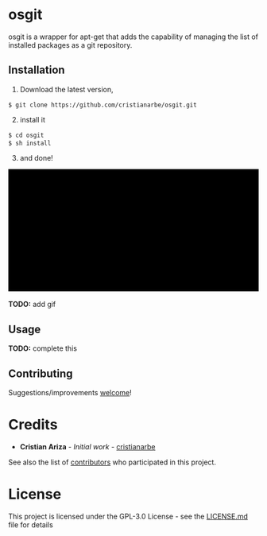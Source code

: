 # osgit

osgit is a wrapper for apt-get that adds the capability of managing the list of installed packages as a git repository.

## Installation

1. Download the latest version,

```
$ git clone https://github.com/cristianarbe/osgit.git
```

2. install it

```
$ cd osgit
$ sh install
```

3. and done!

![img](gifs/installing.gif)

**TODO:** add gif

## Usage

**TODO:** complete this

## Contributing

Suggestions/improvements [welcome](https://github.com/cristianarbe/osgit/issues)!

# Credits

- **Cristian Ariza** - _Initial work_ - [cristianarbe](https://github.com/cristianarbe)

See also the list of [contributors](https://github.com/cristianarbe/gnad/contributors) who participated in this project.

# License

This project is licensed under the GPL-3.0 License - see the [LICENSE.md](LICENSE.md) file for details
